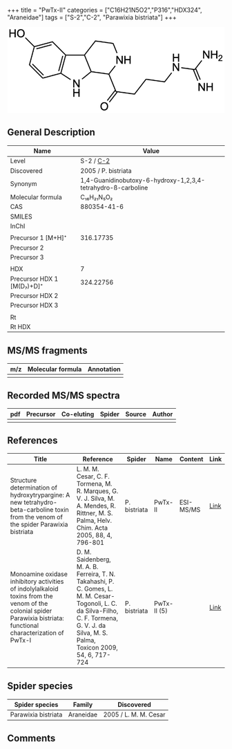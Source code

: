 +++
title = "PwTx-II"
categories = ["C16H21N5O2","P316","HDX324",
"Araneidae"]
tags = ["S-2","C-2",
"Parawixia bistriata"]
+++

![](/img/PwTx-II.png)

## General Description

| Name                      | Value                                                        |
|---------------------------|--------------------------------------------------------------|
| Level                     | S-2 / [C-2](https://doi.org/10.1002/hlca.200590056)            |
| Discovered                | 2005 / P. bistriata                                          |
| Synonym                   | 1,4-Guanidinobutoxy-6-hydroxy-1,2,3,4-tetrahydro-ß-carboline |
| Molecular formula         | C₁₆H₂₁N₅O₂                                                   |
| CAS                       | 880354-41-6                                                  |
| SMILES |   |
| InChI  |   |
|                           |                                                              |
| Precursor 1 [M+H]⁺        | 316.17735                                                    |
| Precursor 2               |                                                              |
| Precursor 3               |                                                              |
|                           |                                                              |
| HDX                       | 7                                                            |
| Precursor HDX 1 [M(D₇)+D]⁺ | 324.22756                                                    |
| Precursor HDX 2           |                                                              |
| Precursor HDX 3           |                                                              |
|                           |                                                              |
| Rt                        |                                                              |
| Rt HDX                    |                                                              |

## MS/MS fragments

| m/z | Molecular formula | Annotation |
|-----|-------------------|------------|
|     |                   |            |

## Recorded MS/MS spectra

| pdf | Precursor | Co-eluting | Spider | Source | Author |
|-----|-----------|------------|--------|--------|--------|
|     |           |            |        |        |        |

## References

| Title                                                                                                                                                              | Reference                                                                                                                                                                                     | Spider       | Name        | Content   | Link                                          |
|--------------------------------------------------------------------------------------------------------------------------------------------------------------------|-----------------------------------------------------------------------------------------------------------------------------------------------------------------------------------------------|--------------|-------------|-----------|-----------------------------------------------|
| Structure determination of hydroxytrypargine: A new tetrahydro-beta-carboline toxin from the venom of the spider Parawixia bistriata                               | L. M. M. Cesar, C. F. Tormena, M. R. Marques, G. V. J. Silva, M. A. Mendes, R. Rittner, M. S. Palma, Helv. Chim. Acta 2005, 88, 4, 796-801                                                    | P. bistriata | PwTx-II     | ESI-MS/MS | [Link](https://doi.org/10.1002/hlca.200590056)        |
| Monoamine oxidase inhibitory activities of indolylalkaloid toxins from the venom of the colonial spider Parawixia bistriata: functional characterization of PwTx-I | D. M. Saidenberg, M. A. B. Ferreira, T. N. Takahashi, P. C. Gomes, L. M. M. Cesar-Togonoli, L. C. da Silva-Filho, C. F. Tormena, G. V. J. da Silva, M. S. Palma, Toxicon 2009, 54, 6, 717-724 | P. bistriata | PwTx-II (5) |           | [Link](https://doi.org/10.1016/j.toxicon.2009.05.027) |

## Spider species

| Spider species      | Family    | Discovered            |
|---------------------|-----------|-----------------------|
| Parawixia bistriata | Araneidae | 2005 / L. M. M. Cesar |

## Comments